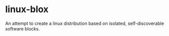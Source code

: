 # linux-blox
An attempt to create a linux distribution based on isolated, self-discoverable software blocks.
